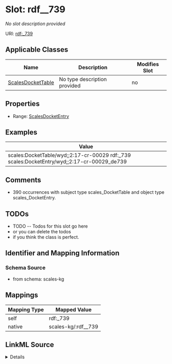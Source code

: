 

# Slot: rdf__739


_No slot description provided_





URI: [rdf:_739](http://www.w3.org/1999/02/22-rdf-syntax-ns#_739)



<!-- no inheritance hierarchy -->





## Applicable Classes

| Name | Description | Modifies Slot |
| --- | --- | --- |
| [ScalesDocketTable](../classes/ScalesDocketTable.md) | No type description provided |  no  |







## Properties

* Range: [ScalesDocketEntry](../classes/ScalesDocketEntry.md)






## Examples

| Value |
| --- |
| scales:DocketTable/wyd;;2:17-cr-00029 rdf:_739 scales:DocketEntry/wyd;;2:17-cr-00029_de739 |

## Comments

* 390 occurrences with subject type scales_DocketTable and object type scales_DocketEntry.

## TODOs

* TODO -- Todos for this slot go here
* or you can delete the todos
* if you think the class is perfect.

## Identifier and Mapping Information







### Schema Source


* from schema: scales-kg




## Mappings

| Mapping Type | Mapped Value |
| ---  | ---  |
| self | rdf:_739 |
| native | scales-kg/:rdf__739 |




## LinkML Source

<details>
```yaml
name: rdf__739
description: No slot description provided
todos:
- TODO -- Todos for this slot go here
- or you can delete the todos
- if you think the class is perfect.
comments:
- 390 occurrences with subject type scales_DocketTable and object type scales_DocketEntry.
examples:
- value: scales:DocketTable/wyd;;2:17-cr-00029 rdf:_739 scales:DocketEntry/wyd;;2:17-cr-00029_de739
from_schema: scales-kg
rank: 1000
slot_uri: rdf:_739
alias: rdf__739
domain_of:
- scales_DocketTable
range: scales_DocketEntry

```
</details>